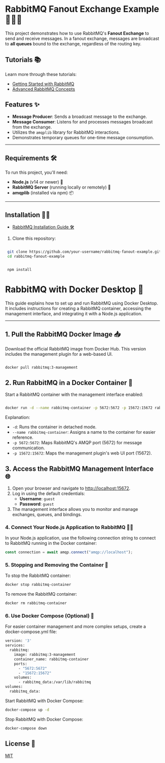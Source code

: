 # RabbitMQ Fanout Exchange Example 🐰🎉🐇

This project demonstrates how to use RabbitMQ's **Fanout Exchange** to send and receive messages. In a fanout exchange, messages are broadcast to **all queues** bound to the exchange, regardless of the routing key.

## Tutorials 📚

Learn more through these tutorials:

- [Getting Started with RabbitMQ](tutorial/tutorial1.md)
- [Advanced RabbitMQ Concepts](tutorial/tutorial2.md)

## Features ✨

- **Message Producer**: Sends a broadcast message to the exchange.
- **Message Consumer**: Listens for and processes messages broadcast from the exchange.
- Utilizes the `amqplib` library for RabbitMQ interactions.
- Demonstrates temporary queues for one-time message consumption.

---

## Requirements 🛠️

To run this project, you'll need:

- **Node.js** (v14 or newer) 🚀
- **RabbitMQ Server** (running locally or remotely) 🐰
- **amqplib** (installed via npm) 📦

---

## Installation 🧑‍💻

- [RabbitMQ Installation Guide 🛠️ ](install/rabbitmq.setup.md)

1. Clone this repository:

```bash

 git clone https://github.com/your-username/rabbitmq-fanout-example.git
 cd rabbitmq-fanout-example

```

```bash

 npm install

```

# RabbitMQ with Docker Desktop 🐳

This guide explains how to set up and run RabbitMQ using Docker Desktop. It includes instructions for creating a RabbitMQ container, accessing the management interface, and integrating it with a Node.js application.

---

## 1. Pull the RabbitMQ Docker Image 📥

Download the official RabbitMQ image from Docker Hub. This version includes the management plugin for a web-based UI.

```bash

docker pull rabbitmq:3-management

```

## 2. Run RabbitMQ in a Docker Container 🚀

Start a RabbitMQ container with the management interface enabled:

```bash

docker run -d --name rabbitmq-container -p 5672:5672 -p 15672:15672 rabbitmq:3-management

```

Explanation:

- `-d`: Runs the container in detached mode.
- `--name rabbitmq-container`: Assigns a name to the container for easier reference.
- `-p 5672:5672`: Maps RabbitMQ's AMQP port (5672) for message communication.
- `-p 15672:15672`: Maps the management plugin's web UI port (15672).

## 3. Access the RabbitMQ Management Interface 🌐

1. Open your browser and navigate to [http://localhost:15672](http://localhost:15672).
2. Log in using the default credentials:
   - **Username**: `guest`
   - **Password**: `guest`
3. The management interface allows you to monitor and manage exchanges, queues, and bindings.

### 4. Connect Your Node.js Application to RabbitMQ 🧑‍💻

In your Node.js application, use the following connection string to connect to RabbitMQ running in the Docker container:

```javascript
const connection = await amqp.connect("amqp://localhost");
```

### 5. Stopping and Removing the Container 🛑

To stop the RabbitMQ container:

```bash
docker stop rabbitmq-container
```

To remove the RabbitMQ container:

```bash
docker rm rabbitmq-container
```

### 6. Use Docker Compose (Optional) 🔧

For easier container management and more complex setups, create a docker-compose.yml file:

```bash
version: '3'
services:
  rabbitmq:
    image: rabbitmq:3-management
    container_name: rabbitmq-container
    ports:
      - "5672:5672"
      - "15672:15672"
    volumes:
      - rabbitmq_data:/var/lib/rabbitmq
volumes:
  rabbitmq_data:
```

Start RabbitMQ with Docker Compose:

```bash
docker-compose up -d
```

Stop RabbitMQ with Docker Compose:

```bash
docker-compose down
```

## License 📄

[MIT](https://choosealicense.com/licenses/mit/)
